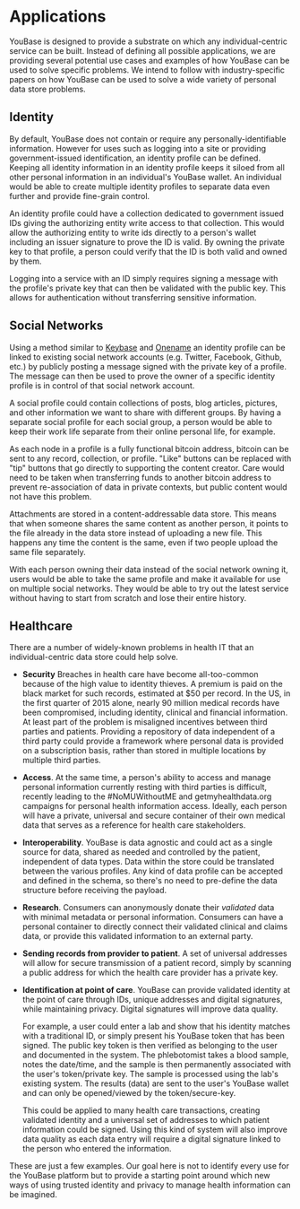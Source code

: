 # Applications

YouBase is designed to provide a substrate on which any individual-centric service can be built. Instead of defining all possible applications, we are providing several potential use cases and examples of how YouBase can be used to solve specific problems. We intend to follow with industry-specific papers on how YouBase can be used to solve a wide variety of personal data store problems.

## Identity

By default, YouBase does not contain or require any personally-identifiable information.  However for uses such as logging into a site or providing government-issued identification, an identity profile can be defined. Keeping all identity information in an identity profile keeps it siloed from all other personal information in an individual's YouBase wallet. An individual would be able to create multiple identity profiles to separate data even further and provide fine-grain control.

An identity profile could have a collection dedicated to government issued IDs giving the authorizing entity write access to that collection. This would allow the authorizing entity to write ids directly to a person's wallet including an issuer signature to prove the ID is valid. By owning the private key to that profile, a person could verify that the ID is both valid and owned by them.

Logging into a service with an ID simply requires signing a message with the profile's private key that can then be validated with the public key. This allows for authentication without transferring sensitive information.

## Social Networks

Using a method similar to [Keybase](https://keybase.io) and [Onename](https://onename.com) an identity profile can be linked to existing social network accounts (e.g. Twitter, Facebook, Github, etc.) by publicly posting a message signed with the private key of a profile. The message can then be used to prove the owner of a specific identity profile is in control of that social network account.

A social profile could contain collections of posts, blog articles, pictures, and other information we want to share with different groups. By having a separate social profile for each social group, a person would be able to keep their work life separate from their online personal life, for example.  

As each node in a profile is a fully functional bitcoin address, bitcoin can be sent to any record, collection, or profile. "Like" buttons can be replaced with "tip" buttons that go directly to supporting the content creator. Care would need to be taken when transferring funds to another bitcoin address to prevent re-association of data in private contexts, but public content would not have this problem.

Attachments are stored in a content-addressable data store. This means that when someone shares the same content as another person, it points to the file already in the data store instead of uploading a new file. This happens any time the content is the same, even if two people upload the same file separately.

With each person owning their data instead of the social network owning it, users would be able to take the same profile and make it available for use on multiple social networks. They would be able to try out the latest service without having to start from scratch and lose their entire history.

## Healthcare

There are a number of widely-known problems in health IT that an individual-centric data store could help solve.

* **Security** Breaches in health care have become all-too-common because of the high value to identity thieves. A premium is paid on the black market for such records, estimated at $50 per record. In the US, in the first quarter of 2015 alone, nearly 90 million medical records have been compromised, including identity, clinical and financial information. At least part of the problem is misaligned incentives between third parties and patients. Providing a repository of data independent of a third party could provide a framework where personal data is provided on a subscription basis, rather than stored in multiple locations by multiple third parties.

* **Access**. At the same time, a person's ability to access and manage personal information currently resting with third parties is difficult, recently leading to the #NoMUWithoutME and getmyhealthdata.org campaigns for personal health information access. Ideally, each person will have a private, universal and secure container of their own medical data that serves as a reference for health care stakeholders.

* **Interoperability**. YouBase is data agnostic and could act as a single source for data, shared as needed and controlled by the patient, independent of data types. Data within the store could be translated between the various profiles. Any kind of data profile can be accepted and defined in the schema, so there's no need to pre-define the data structure before receiving the payload.

* **Research**. Consumers can anonymously donate their *validated* data with minimal metadata or personal information. Consumers can have a personal container to directly connect their validated clinical and claims data, or provide this validated information to an external party.

* **Sending records from provider to patient**. A set of universal addresses will allow for secure transmission of a patient record, simply by scanning a public address for which the health care provider has a private key.

* **Identification at point of care**. YouBase can provide validated identity at the point of care through IDs, unique addresses and digital signatures, while maintaining privacy. Digital signatures will improve data quality.

  For example, a user could enter a lab and show that his identity matches with a traditional ID, or simply present his YouBase token that has been signed. The public key token is then verified as belonging to the user and documented in the system. The phlebotomist takes a blood sample, notes the date/time, and the sample is then permanently associated with the user's token/private key. The sample is processed using the lab's existing system. The results (data) are sent to the user's YouBase wallet and can only be opened/viewed by the token/secure-key.

  This could be applied to many health care transactions, creating validated identity and a universal set of addresses to which patient information could be signed. Using this kind of system will also improve data quality as each data entry will require a digital signature linked to the person who entered the information.

These are just a few examples. Our goal here is not to identify every use for the YouBase platform but to provide a starting point around which new ways of using trusted identity and privacy to manage health information can be imagined.
